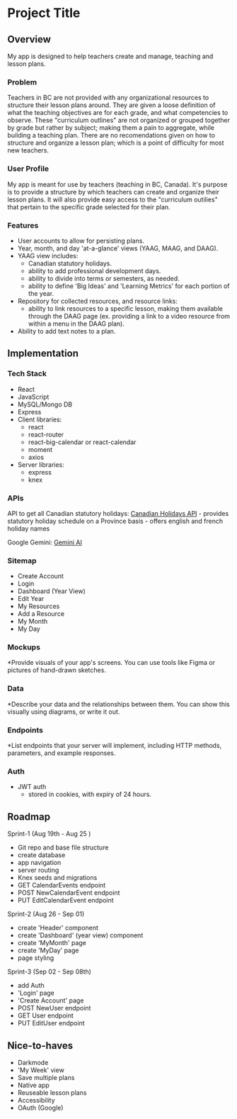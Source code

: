 # Project Title

## Overview

My app is designed to help teachers create and manage, teaching and lesson plans.

### Problem

Teachers in BC are not provided with any organizational resources to structure their lesson plans around. They are given a loose definition of what the teaching objectives are for each grade, and what competencies to observe. These "curriculum outlines" are not organized or grouped together by grade but rather by subject; making them a pain to aggregate, while building a teaching plan. There are no recomendations given on how to structure and organize a lesson plan; which is a point of difficulty for most new teachers.

### User Profile

My app is meant for use by teachers (teaching in BC, Canada). It's purpose is to provide a structure by which teachers can create and organize their lesson plans. It will also provide easy access to the "curriculum outilies" that pertain to the specific grade selected for their plan.

### Features

-   User accounts to allow for persisting plans.
-   Year, month, and day 'at-a-glance' views (YAAG, MAAG, and DAAG).
-   YAAG view includes:
    -   Canadian statutory holidays.
    -   ability to add professional development days.
    -   ability to divide into terms or semesters, as needed.
    -   ability to define 'Big Ideas' and 'Learning Metrics' for each portion of the year.
-   Repository for collected resources, and resource links:
    -   ability to link resources to a specific lesson, making them available through the DAAG page (ex. providing a link to a video resource from within a menu in the DAAG plan).
-   Ability to add text notes to a plan.

## Implementation

### Tech Stack

-   React
-   JavaScript
-   MySQL/Mongo DB
-   Express
-   Client libraries:
    -   react
    -   react-router
    -   react-big-calendar or react-calendar
    -   moment
    -   axios
-   Server libraries:
    -   express
    -   knex

### APIs

API to get all Canadian statutory holidays:
[Canadian Holidays API](https://canada-holidays.ca/api/v1/) - provides statutory holiday schedule on a Province basis - offers english and french holiday names

Google Gemini:
[Gemini AI](https://ai.google.dev/gemini-api/docs)

### Sitemap

-   Create Account
-   Login
-   Dashboard (Year View)
-   Edit Year
-   My Resources
-   Add a Resource
-   My Month
-   My Day

### Mockups

\*Provide visuals of your app's screens. You can use tools like Figma or pictures of hand-drawn sketches.

### Data

\*Describe your data and the relationships between them. You can show this visually using diagrams, or write it out.

### Endpoints

\*List endpoints that your server will implement, including HTTP methods, parameters, and example responses.

### Auth

-   JWT auth
    -   stored in cookies, with expiry of 24 hours.

## Roadmap

Sprint-1 (Aug 19th - Aug 25 )

-   Git repo and base file structure
-   create database
-   app navigation
-   server routing
-   Knex seeds and migrations
-   GET CalendarEvents endpoint
-   POST NewCalendarEvent endpoint
-   PUT EditCalendarEvent endpoint

Sprint-2 (Aug 26 - Sep 01)

-   create 'Header' component
-   create 'Dashboard' (year view) component
-   create 'MyMonth' page
-   create 'MyDay' page
-   page styling

Sprint-3 (Sep 02 - Sep 08th)

-   add Auth
-   'Login' page
-   'Create Account' page
-   POST NewUser endpoint
-   GET User endpoint
-   PUT EditUser endpoint

## Nice-to-haves

-   Darkmode
-   'My Week' view
-   Save multiple plans
-   Native app
-   Reuseable lesson plans
-   Accessibility
-   OAuth (Google)
